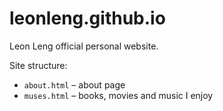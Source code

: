 # leonleng.github.io
Leon Leng official personal website.

Site structure:
* `about.html` – about page
* `muses.html` – books, movies and music I enjoy
